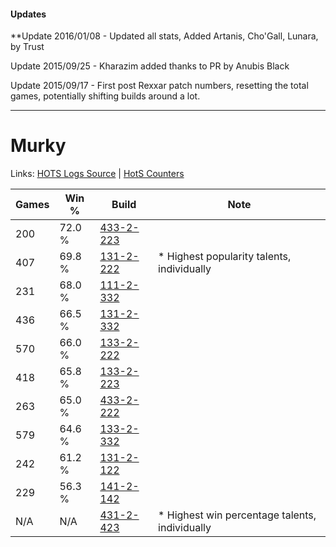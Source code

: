 #### Updates
**Update 2016/01/08 - Updated all stats, Added Artanis, Cho'Gall, Lunara, by Trust

Update 2015/09/25 - Kharazim added thanks to PR by Anubis Black

Update 2015/09/17 - First post Rexxar patch numbers, resetting the total games, potentially shifting builds around a lot.

***

# Murky

Links: [HOTS Logs Source](https://www.hotslogs.com/Sitewide/HeroDetails?Hero=Murky) | [HotS Counters](http://hotscounters.com/#/hero/Murky)

Games  | Win %  | Build     | Note
-----  | -----  | -----     | ----
200    | 72.0 % | [433-2-223](http://www.heroesfire.com/hots/talent-calculator/murky#sh4_) | 
407    | 69.8 % | [131-2-222](http://www.heroesfire.com/hots/talent-calculator/murky#h9nU) | * Highest popularity talents, individually
231    | 68.0 % | [111-2-332](http://www.heroesfire.com/hots/talent-calculator/murky#gO-C) | 
436    | 66.5 % | [131-2-332](http://www.heroesfire.com/hots/talent-calculator/murky#h9pC) | 
570    | 66.0 % | [133-2-222](http://www.heroesfire.com/hots/talent-calculator/murky#hEf-) | 
418    | 65.8 % | [133-2-223](http://www.heroesfire.com/hots/talent-calculator/murky#hEf_) | 
263    | 65.0 % | [433-2-222](http://www.heroesfire.com/hots/talent-calculator/murky#sh4-) | 
579    | 64.6 % | [133-2-332](http://www.heroesfire.com/hots/talent-calculator/murky#hEhi) | 
242    | 61.2 % | [131-2-122](http://www.heroesfire.com/hots/talent-calculator/murky#h9lw) | 
229    | 56.3 % | [141-2-142](http://www.heroesfire.com/hots/talent-calculator/murky#hYAk) | 
N/A    | N/A    | [431-2-423](http://www.heroesfire.com/hots/talent-calculator/murky#scFd) | * Highest win percentage talents, individually
